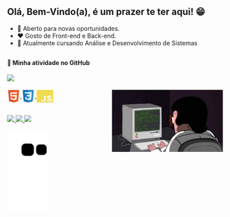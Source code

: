 ## Olá, Bem-Vindo(a), é um prazer te ter aqui! 😁

- 💼 Aberto para novas oportunidades.
- ❤️ Gosto de Front-end e Back-end.
- 📖 Atualmente cursando Análise e Desenvolvimento de Sistemas

<div>

##

#### 🤖 Minha atividade no GitHub
  
<div style="display: inline_block;">
  <a href="https://github.com/BrunoCason">
  <img height="150em" src="https://github-readme-stats.vercel.app/api?username=BrunoCason&show_icons=true&theme=gotham&include_all_commits=true&count_private=true"/>
</div>
  
<div style="display: inline_block"><br>
  <img align="center" alt="Andre-HTML" height="30" width="30" src="https://raw.githubusercontent.com/devicons/devicon/master/icons/html5/html5-original.svg">
  <img align="center" alt="Andre-CSS" height="30" width="30" src="https://raw.githubusercontent.com/devicons/devicon/master/icons/css3/css3-original.svg">
  <img align="center" alt="Andre-Js" height="30" width="40" src="https://raw.githubusercontent.com/devicons/devicon/master/icons/javascript/javascript-plain.svg">
  <img align="right" alt="Andre-pic" height="145" style="border-radius:80px," src="https://github.com/BrunoCason/BrunoCason/blob/main/download.jfif">

  ##
 
<div> 
  <p align="left">
  
  <a href="https://www.linkedin.com/in/bruno-cason-748380221/" alt="Linkedin">
    <img src="https://img.shields.io/badge/-Linkedin-1C1C1C?style=for-the-badge&logo=Linkedin&logoColor=00FFFF&link=https://www.linkedin.com/in/andr%C3%A9-guerra-santos-    b54b281b6/"/>
  </a>
   
  <a href="https://www.instagram.com/brunocason_/" alt="Instagram">
    <img src="https://img.shields.io/badge/-Instagram-1C1C1C?style=for-the-badge&logo=Instagram&logoColor=00FFFF&link=https://www.instagram.com/andre.guerra02/"/>
  </a>
  
  <a href="https://api.whatsapp.com/send/?phone=5516999985385&text&app_absent=0" target="_blank">
    <img src="https://img.shields.io/badge/-Whatsapp-1C1C1C?style=for-the-badge&logo=Whatsapp&logoColor=00FFFF&link=https://api.whatsapp.com/send/?phone=5516992062879&text&app_absent=0">
  </a> 
</p> 
 
  ![Snake animation](https://github.com/rafaballerini/rafaballerini/blob/output/github-contribution-grid-snake.svg)
 
